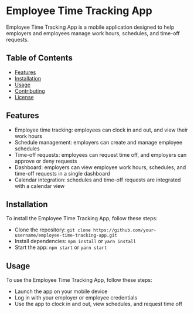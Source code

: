 # Employee Time Tracking App

Employee Time Tracking App is a mobile application designed to help employers and employees manage work hours, schedules, and time-off requests.

## Table of Contents

- [Features](#features)
- [Installation](#installation)
- [Usage](#usage)
- [Contributing](#contributing)
- [License](#license)

## Features

- Employee time tracking: employees can clock in and out, and view their work hours
- Schedule management: employers can create and manage employee schedules
- Time-off requests: employees can request time off, and employers can approve or deny requests
- Dashboard: employers can view employee work hours, schedules, and time-off requests in a single dashboard
- Calendar integration: schedules and time-off requests are integrated with a calendar view

## Installation

To install the Employee Time Tracking App, follow these steps:

- Clone the repository: `git clone https://github.com/your-username/employee-time-tracking-app.git`
- Install dependencies: `npm install` or `yarn install`
- Start the app: `npm start` or `yarn start`

## Usage

To use the Employee Time Tracking App, follow these steps:

- Launch the app on your mobile device
- Log in with your employer or employee credentials
- Use the app to clock in and out, view schedules, and request time off

